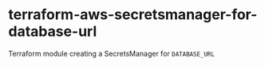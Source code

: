 # terraform-aws-secretsmanager-for-database-url
Terraform module creating a SecretsManager for `DATABASE_URL`
